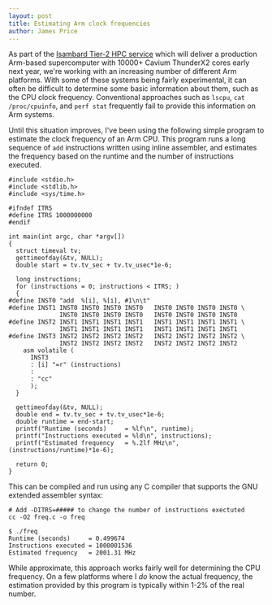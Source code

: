 ```yaml
---
layout: post
title: Estimating Arm clock frequencies
author: James Price
---
```


As part of the [Isambard Tier-2 HPC service](http://gw4.ac.uk/isambard/) which will deliver a production Arm-based supercomputer with 10000+ Cavium ThunderX2 cores early next year, we're working with an increasing number of different Arm platforms.
With some of these systems being fairly experimental, it can often be difficult to determine some basic information about them, such as the CPU clock frequency.
Conventional approaches such as `lscpu`, `cat /proc/cpuinfo`, and `perf stat` frequently fail to provide this information on Arm systems.

Until this situation improves, I've been using the following simple program to estimate the clock frequency of an Arm CPU.
This program runs a long sequence of `add` instructions written using inline assembler, and estimates the frequency based on the runtime and the number of instructions executed.

```
#include <stdio.h>
#include <stdlib.h>
#include <sys/time.h>

#ifndef ITRS
#define ITRS 1000000000
#endif

int main(int argc, char *argv[])
{
  struct timeval tv;
  gettimeofday(&tv, NULL);
  double start = tv.tv_sec + tv.tv_usec*1e-6;

  long instructions;
  for (instructions = 0; instructions < ITRS; )
  {
#define INST0 "add  %[i], %[i], #1\n\t"
#define INST1 INST0 INST0 INST0 INST0   INST0 INST0 INST0 INST0 \
              INST0 INST0 INST0 INST0   INST0 INST0 INST0 INST0
#define INST2 INST1 INST1 INST1 INST1   INST1 INST1 INST1 INST1 \
              INST1 INST1 INST1 INST1   INST1 INST1 INST1 INST1
#define INST3 INST2 INST2 INST2 INST2   INST2 INST2 INST2 INST2 \
              INST2 INST2 INST2 INST2   INST2 INST2 INST2 INST2
    asm volatile (
      INST3
      : [i] "=r" (instructions)
      :
      : "cc"
      );
  }

  gettimeofday(&tv, NULL);
  double end = tv.tv_sec + tv.tv_usec*1e-6;
  double runtime = end-start;
  printf("Runtime (seconds)     = %lf\n", runtime);
  printf("Instructions executed = %ld\n", instructions);
  printf("Estimated frequency   = %.2lf MHz\n", (instructions/runtime)*1e-6);

  return 0;
}
```

This can be compiled and run using any C compiler that supports the GNU extended assembler syntax:

    # Add -DITRS=##### to change the number of instructions exectuted
    cc -O2 freq.c -o freq

    $ ./freq
    Runtime (seconds)     = 0.499674
    Instructions executed = 1000001536
    Estimated frequency   = 2001.31 MHz

While approximate, this approach works fairly well for determining the CPU frequency.
On a few platforms where I _do_ know the actual frequency, the estimation provided by this program is typically within 1-2% of the real number.
